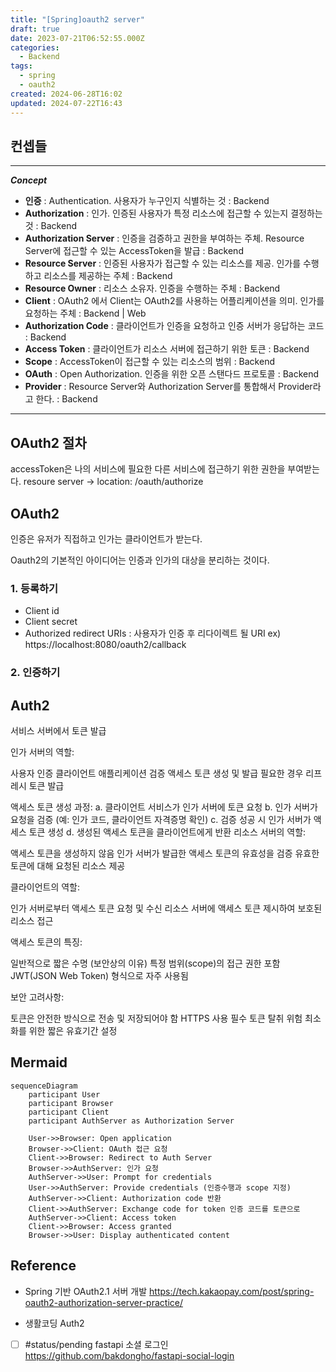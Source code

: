 ```yaml
---
title: "[Spring]oauth2 server"
draft: true
date: 2023-07-21T06:52:55.000Z
categories:
  - Backend
tags:
  - spring
  - oauth2
created: 2024-06-28T16:02
updated: 2024-07-22T16:43
---
```


## 컨셉들

---

**_Concept_**

- **인증** : Authentication. 사용자가 누구인지 식별하는 것 : Backend
- **Authorization** : 인가. 인증된 사용자가 특정 리소스에 접근할 수 있는지 결정하는 것 : Backend
- **Authorization Server** : 인증을 검증하고 권한을 부여하는 주체. Resource Server에 접근할 수 있는 AccessToken을 발급 : Backend
- **Resource Server** : 인증된 사용자가 접근할 수 있는 리소스를 제공. 인가를 수행하고 리소스를 제공하는 주체 : Backend
- **Resource Owner** : 리소스 소유자. 인증을 수행하는 주체 : Backend
- **Client** : OAuth2 에서 Client는 OAuth2를 사용하는 어플리케이션을 의미. 인가를 요청하는 주체 : Backend | Web
- **Authorization Code** : 클라이언트가 인증을 요청하고 인증 서버가 응답하는 코드 : Backend
- **Access Token** : 클라이언트가 리소스 서버에 접근하기 위한 토큰 : Backend
- **Scope** : AccessToken이 접근할 수 있는 리소스의 범위 : Backend
- **OAuth** : Open Authorization. 인증을 위한 오픈 스탠다드 프로토콜 : Backend
- **Provider** : Resource Server와 Authorization Server를 통합해서 Provider라고 한다. : Backend

---

## OAuth2 절차

accessToken은 나의 서비스에 필요한 다른 서비스에 접근하기 위한 권한을 부여받는다.
resoure server -> location: /oauth/authorize

## OAuth2

인증은 유저가 직접하고 인가는 클라이언트가 받는다.

Oauth2의 기본적인 아이디어는 인증과 인가의 대상을 분리하는 것이다.

### 1. 등록하기

- Client id
- Client secret
- Authorized redirect URIs : 사용자가 인증 후 리다이렉트 될 URI ex) https://localhost:8080/oauth2/callback

### 2. 인증하기

## Auth2

서비스 서버에서 토큰 발급

인가 서버의 역할:

사용자 인증
클라이언트 애플리케이션 검증
액세스 토큰 생성 및 발급
필요한 경우 리프레시 토큰 발급

액세스 토큰 생성 과정:
a. 클라이언트 서비스가 인가 서버에 토큰 요청
b. 인가 서버가 요청을 검증 (예: 인가 코드, 클라이언트 자격증명 확인)
c. 검증 성공 시 인가 서버가 액세스 토큰 생성
d. 생성된 액세스 토큰을 클라이언트에게 반환
리소스 서버의 역할:

액세스 토큰을 생성하지 않음
인가 서버가 발급한 액세스 토큰의 유효성을 검증
유효한 토큰에 대해 요청된 리소스 제공

클라이언트의 역할:

인가 서버로부터 액세스 토큰 요청 및 수신
리소스 서버에 액세스 토큰 제시하여 보호된 리소스 접근

액세스 토큰의 특징:

일반적으로 짧은 수명 (보안상의 이유)
특정 범위(scope)의 접근 권한 포함
JWT(JSON Web Token) 형식으로 자주 사용됨

보안 고려사항:

토큰은 안전한 방식으로 전송 및 저장되어야 함
HTTPS 사용 필수
토큰 탈취 위험 최소화를 위한 짧은 유효기간 설정

## Mermaid

```mermaid
sequenceDiagram
    participant User
    participant Browser
    participant Client
    participant AuthServer as Authorization Server

    User->>Browser: Open application
    Browser->>Client: OAuth 접근 요청
    Client->>Browser: Redirect to Auth Server
    Browser->>AuthServer: 인가 요청
    AuthServer->>User: Prompt for credentials
    User->>AuthServer: Provide credentials (인증수행과 scope 지정)
    AuthServer->>Client: Authorization code 반환
    Client->>AuthServer: Exchange code for token 인증 코드를 토큰으로
    AuthServer->>Client: Access token
    Client->>Browser: Access granted
    Browser->>User: Display authenticated content
```

## Reference

- Spring 기반 OAuth2.1 서버 개발
  https://tech.kakaopay.com/post/spring-oauth2-authorization-server-practice/

- 생활코딩 Auth2

- [ ] #status/pending fastapi 소셜 로그인 https://github.com/bakdongho/fastapi-social-login
